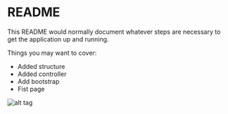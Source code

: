 # README

This README would normally document whatever steps are necessary to get the
application up and running.

Things you may want to cover:

* Added structure
* Added controller
* Add bootstrap
* Fist page


![alt tag](http://url/to/first_view.png)

